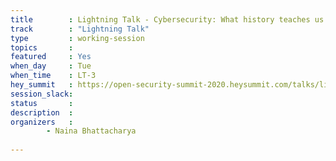 ```yaml
---
title        : Lightning Talk - Cybersecurity: What history teaches us
track        : "Lightning Talk"
type         : working-session
topics       :
featured     : Yes
when_day     : Tue
when_time    : LT-3 
hey_summit   : https://open-security-summit-2020.heysummit.com/talks/lightning-talk-cybersecurity-what-history-teaches-us/
session_slack:
status       : 
description  :
organizers   :  
        - Naina Bhattacharya
        
---
```

